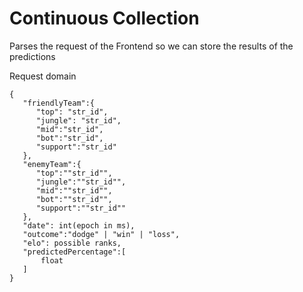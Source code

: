 # Continuous Collection

Parses the request of the Frontend so we can store the results of the predictions

Request domain
```
{
   "friendlyTeam":{
      "top": "str_id",
      "jungle": "str_id",
      "mid":"str_id",
      "bot":"str_id",
      "support":"str_id"
   },
   "enemyTeam":{
      "top":""str_id"",
      "jungle":""str_id"",
      "mid":""str_id"",
      "bot":""str_id"",
      "support":""str_id""
   },
   "date": int(epoch in ms),
   "outcome":"dodge" | "win" | "loss",
   "elo": possible ranks,
   "predictedPercentage":[
       float
   ]
}
```